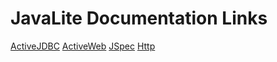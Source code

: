 <div class="row">
<div class="span9">
<h1>JavaLite Documentation Links</h1>
    <a class="btn btn-primary btn-large" href="http://javalite.github.io/activejdbc/">ActiveJDBC</a>
    <a class="btn btn-primary btn-large" href="http://javalite.github.io/activeweb/">ActiveWeb</a>
    <a class="btn btn-primary btn-large" href="http://javalite.github.io/activejdbc/org/javalite/test/jspec/JSpec.html">JSpec</a>
    <a class="btn btn-primary btn-large" href="http://javalite.github.io/activejdbc/org/javalite/http/Http.html">Http</a>
</div>
</div>

